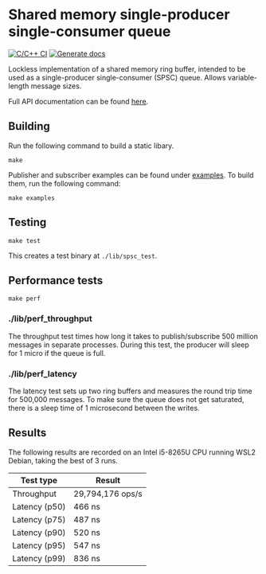 # Shared memory single-producer single-consumer queue

[![C/C++ CI](https://github.com/li-jeffrey/spsc/actions/workflows/c-cpp.yml/badge.svg?branch=master)](https://github.com/li-jeffrey/spsc/actions/workflows/c-cpp.yml)
[![Generate docs](https://github.com/li-jeffrey/spsc/actions/workflows/doxygen.yml/badge.svg)](https://github.com/li-jeffrey/spsc/actions/workflows/doxygen.yml)

Lockless implementation of a shared memory ring buffer, intended to be used as a single-producer single-consumer (SPSC) queue. Allows variable-length message sizes.

Full API documentation can be found [here](https://li-jeffrey.github.io/spsc/).

## Building

Run the following command to build a static libary.

```
make
```

Publisher and subscriber examples can be found under [examples](examples/). To build them, run the following command:

```
make examples
```

## Testing

```
make test
```

This creates a test binary at `./lib/spsc_test`.

## Performance tests
```
make perf
```

### ./lib/perf_throughput

The throughput test times how long it takes to publish/subscribe 500 million messages in separate processes. During this test, the producer will sleep for 1 micro if the queue is full.

### ./lib/perf_latency

The latency test sets up two ring buffers and measures the round trip time for 500,000 messages. To make sure the queue does not get saturated, there is a sleep time of 1 microsecond between the writes.

## Results

The following results are recorded on an Intel i5-8265U CPU running WSL2 Debian, taking the best of 3 runs.

|Test type|Result|
|-|-|
|Throughput|29,794,176 ops/s|
|Latency (p50)|466 ns|
|Latency (p75)|487 ns|
|Latency (p90)|520 ns|
|Latency (p95)|547 ns|
|Latency (p99)|836 ns|

